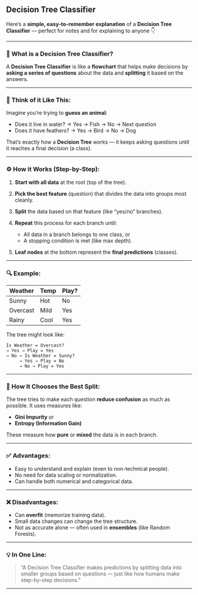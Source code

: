 ## Decision Tree Classifier

Here’s a **simple, easy-to-remember explanation** of a **Decision Tree Classifier** — perfect for notes and for explaining to anyone 👇

---

### 🌳 What is a Decision Tree Classifier?

A **Decision Tree Classifier** is like a **flowchart** that helps make decisions by **asking a series of questions** about the data and **splitting** it based on the answers.

---

### 🧠 Think of it Like This:

Imagine you’re trying to **guess an animal**:

* Does it live in water?
  → Yes → Fish
  → No → Next question
* Does it have feathers?
  → Yes → Bird
  → No → Dog

That’s exactly how a **Decision Tree** works — it keeps asking questions until it reaches a final decision (a class).

---

### ⚙️ How it Works (Step-by-Step):

1. **Start with all data** at the root (top of the tree).
2. **Pick the best feature** (question) that divides the data into groups most cleanly.
3. **Split** the data based on that feature (like “yes/no” branches).
4. **Repeat** this process for each branch until:

   * All data in a branch belongs to one class, or
   * A stopping condition is met (like max depth).
5. **Leaf nodes** at the bottom represent the **final predictions** (classes).

---

### 🔍 Example:

| Weather  | Temp | Play? |
| -------- | ---- | ----- |
| Sunny    | Hot  | No    |
| Overcast | Mild | Yes   |
| Rainy    | Cool | Yes   |

The tree might look like:

```
Is Weather = Overcast?
→ Yes → Play = Yes
→ No → Is Weather = Sunny?
     → Yes → Play = No
     → No → Play = Yes
```

---

### 🧮 How It Chooses the Best Split:

The tree tries to make each question **reduce confusion** as much as possible.
It uses measures like:

* **Gini Impurity** or
* **Entropy (Information Gain)**

These measure how **pure** or **mixed** the data is in each branch.

---

### ✅ Advantages:

* Easy to understand and explain (even to non-technical people).
* No need for data scaling or normalization.
* Can handle both numerical and categorical data.

---

### ❌ Disadvantages:

* Can **overfit** (memorize training data).
* Small data changes can change the tree structure.
* Not as accurate alone — often used in **ensembles** (like Random Forests).

---

### 💡 In One Line:

> “A Decision Tree Classifier makes predictions by splitting data into smaller groups based on questions — just like how humans make step-by-step decisions.”

---

